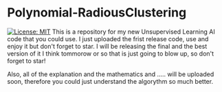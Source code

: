 # Polynomial-RadiousClustering
[![License: MIT](https://img.shields.io/badge/License-MIT-yellow.svg)](LICENSE)
This is a repository for my new Unsupervised Learning AI code that you could use.
I just uploaded the frist release code, use and enjoy it but don't forget to star.
I will be releasing the final and the best version of it I think tommorow or so that is just going to blow up, so don't forget to star!

Also, all of the explanation and the mathematics and ..... will be uploaded soon, therefore you could just understand the algorythm so much better.

